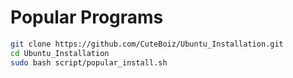 #  Popular Programs

```sh
git clone https://github.com/CuteBoiz/Ubuntu_Installation.git
cd Ubuntu_Installation
sudo bash script/popular_install.sh
```

